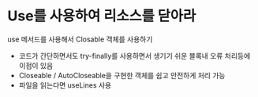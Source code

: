 # Use를 사용하여 리소스를 닫아라

use 메서드를 사용해서 Closable 객체를 사용하기

- 코드가 간단하면서도 try-finally를 사용하면서 생기기 쉬운 블록내 오류 처리등에 이점이 있음
- Closeable / AutoCloseable을 구현한 객체를 쉽고 안전하게 처리 가능
- 파일을 읽는다면 useLines 사용

